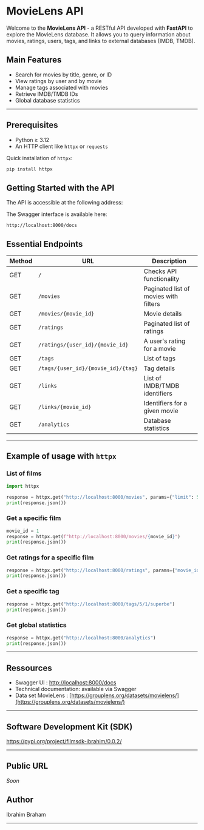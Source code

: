 # MovieLens API

Welcome to the **MovieLens API** - a RESTful API developed with **FastAPI** to explore the MovieLens database. It allows you to query information about movies, ratings, users, tags, and links to external databases (IMDB, TMDB).

## Main Features

- Search for movies by title, genre, or ID
- View ratings by user and by movie
- Manage tags associated with movies
- Retrieve IMDB/TMDB IDs
- Global database statistics

---

## Prerequisites

- Python ≥ 3.12
- An HTTP client like `httpx` or `requests`

Quick installation of `httpx`:

```bash
pip install httpx
```

## Getting Started with the API

The API is accessible at the following address:

The Swagger interface is available here:
```
http://localhost:8000/docs
```

## Essential Endpoints

| Method | URL                                 | Description |
|--------|--------------------------------------|-------------|
| GET    | `/`                                  | Checks API functionality |
| GET    | `/movies`                            | Paginated list of movies with filters |
| GET    | `/movies/{movie_id}`                 | Movie details |
| GET    | `/ratings`                           | Paginated list of ratings |
| GET    | `/ratings/{user_id}/{movie_id}`      | A user's rating for a movie |
| GET    | `/tags`                              | List of tags |
| GET    | `/tags/{user_id}/{movie_id}/{tag}`   | Tag details |
| GET    | `/links`                             | List of IMDB/TMDB identifiers |
| GET    | `/links/{movie_id}`                  | Identifiers for a given movie |
| GET    | `/analytics`                         | Database statistics |



---

## Example of usage with `httpx`

### List of films

```python
import httpx

response = httpx.get("http://localhost:8000/movies", params={"limit": 5})
print(response.json())
```

### Get a specific film

```python
movie_id = 1
response = httpx.get(f"http://localhost:8000/movies/{movie_id}")
print(response.json())
```

### Get ratings for a specific film

```python
response = httpx.get("http://localhost:8000/ratings", params={"movie_id": 1})
print(response.json())
```

### Get a specific tag

```python
response = httpx.get("http://localhost:8000/tags/5/1/superbe")
print(response.json())
```

### Get global statistics

```python
response = httpx.get("http://localhost:8000/analytics")
print(response.json())
```
---

## Ressources

- Swagger UI : [http://localhost:8000/docs](http://localhost:8000/docs)
- Technical documentation: available via Swagger
- Data set MovieLens : [https://grouplens.org/datasets/movielens/](https://grouplens.org/datasets/movielens/)

---

## Software Development Kit (SDK)

https://pypi.org/project/filmsdk-ibrahim/0.0.2/ 

---

## Public URL

*Soon*

## Author

Ibrahim Braham

---
